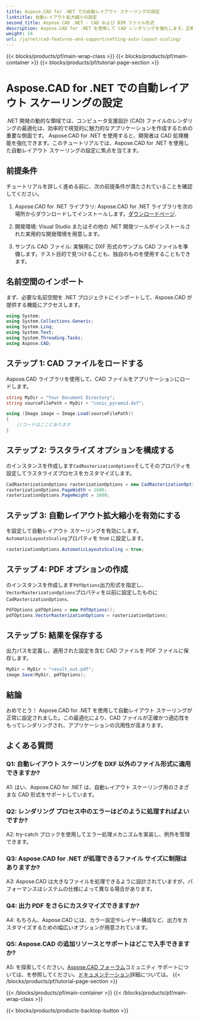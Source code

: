 ```yaml
---
title: Aspose.CAD for .NET での自動レイアウト スケーリングの設定
linktitle: 自動レイアウト拡大縮小の設定
second_title: Aspose.CAD .NET - CAD および BIM ファイル形式
description: Aspose.CAD for .NET を使用して CAD レンダリングを強化します。正確で適応性のあるファイル レンダリングのために自動レイアウト スケーリングを設定する方法を学びます。
weight: 14
url: /ja/net/cad-features-and-support/setting-auto-layout-scaling/
---
```


{{< blocks/products/pf/main-wrap-class >}}
{{< blocks/products/pf/main-container >}}
{{< blocks/products/pf/tutorial-page-section >}}

# Aspose.CAD for .NET での自動レイアウト スケーリングの設定

.NET 開発の動的な領域では、コンピュータ支援設計 (CAD) ファイルのレンダリングの最適化は、効率的で視覚的に魅力的なアプリケーションを作成するための重要な側面です。 Aspose.CAD for .NET を使用すると、開発者は CAD 処理機能を強化できます。このチュートリアルでは、Aspose.CAD for .NET を使用した自動レイアウト スケーリングの設定に焦点を当てます。

## 前提条件

チュートリアルを詳しく進める前に、次の前提条件が満たされていることを確認してください。

1.  Aspose.CAD for .NET ライブラリ: Aspose.CAD for .NET ライブラリを次の場所からダウンロードしてインストールします。[ダウンロードページ](https://releases.aspose.com/cad/net/).

2. 開発環境: Visual Studio またはその他の .NET 開発ツールがインストールされた実用的な開発環境を用意します。

3. サンプル CAD ファイル: 実験用に DXF 形式のサンプル CAD ファイルを準備します。テスト目的で見つけることも、独自のものを使用することもできます。

## 名前空間のインポート

まず、必要な名前空間を .NET プロジェクトにインポートして、Aspose.CAD が提供する機能にアクセスします。

```csharp
using System;
using System.Collections.Generic;
using System.Linq;
using System.Text;
using System.Threading.Tasks;
using Aspose.CAD;
```

## ステップ 1: CAD ファイルをロードする

Aspose.CAD ライブラリを使用して、CAD ファイルをアプリケーションにロードします。

```csharp
string MyDir = "Your Document Directory";
string sourceFilePath = MyDir + "conic_pyramid.dxf";

using (Image image = Image.Load(sourceFilePath))
{
    //コードはここにあります
}
```

## ステップ 2: ラスタライズ オプションを構成する

のインスタンスを作成します`CadRasterizationOptions`そしてそのプロパティを設定してラスタライズプロセスをカスタマイズします。

```csharp
CadRasterizationOptions rasterizationOptions = new CadRasterizationOptions();
rasterizationOptions.PageWidth = 1600;
rasterizationOptions.PageHeight = 1600;
```

## ステップ 3: 自動レイアウト拡大縮小を有効にする

を設定して自動レイアウト スケーリングを有効にします。`AutomaticLayoutsScaling`プロパティを true に設定します。

```csharp
rasterizationOptions.AutomaticLayoutsScaling = true;
```

## ステップ 4: PDF オプションの作成

のインスタンスを作成します`PdfOptions`出力形式を指定し、`VectorRasterizationOptions`プロパティを以前に設定したものに`CadRasterizationOptions`.

```csharp
PdfOptions pdfOptions = new PdfOptions();
pdfOptions.VectorRasterizationOptions = rasterizationOptions;
```

## ステップ 5: 結果を保存する

出力パスを定義し、適用された設定を含む CAD ファイルを PDF ファイルに保存します。

```csharp
MyDir = MyDir + "result_out.pdf";
image.Save(MyDir, pdfOptions);
```

## 結論

おめでとう！ Aspose.CAD for .NET を使用して自動レイアウト スケーリングが正常に設定されました。この最適化により、CAD ファイルが正確かつ適応性をもってレンダリングされ、アプリケーションの汎用性が高まります。

## よくある質問

### Q1: 自動レイアウト スケーリングを DXF 以外のファイル形式に適用できますか?

A1: はい、Aspose.CAD for .NET は、自動レイアウト スケーリング用のさまざまな CAD 形式をサポートしています。

### Q2: レンダリング プロセス中のエラーはどのように処理すればよいですか?

A2: try-catch ブロックを使用してエラー処理メカニズムを実装し、例外を管理できます。

### Q3: Aspose.CAD for .NET が処理できるファイル サイズに制限はありますか?

A3: Aspose.CAD は大きなファイルを処理できるように設計されていますが、パフォーマンスはシステムの仕様によって異なる場合があります。

### Q4: 出力 PDF をさらにカスタマイズできますか?

A4: もちろん、Aspose.CAD には、カラー設定やレイヤー構成など、出力をカスタマイズするための幅広いオプションが用意されています。

### Q5: Aspose.CAD の追加リソースとサポートはどこで入手できますか?

 A5: を探索してください。[Aspose.CAD フォーラム](https://forum.aspose.com/c/cad/19)コミュニティ サポートについては、を参照してください。[ドキュメンテーション](https://reference.aspose.com/cad/net/)詳細については。
{{< /blocks/products/pf/tutorial-page-section >}}

{{< /blocks/products/pf/main-container >}}
{{< /blocks/products/pf/main-wrap-class >}}

{{< blocks/products/products-backtop-button >}}
